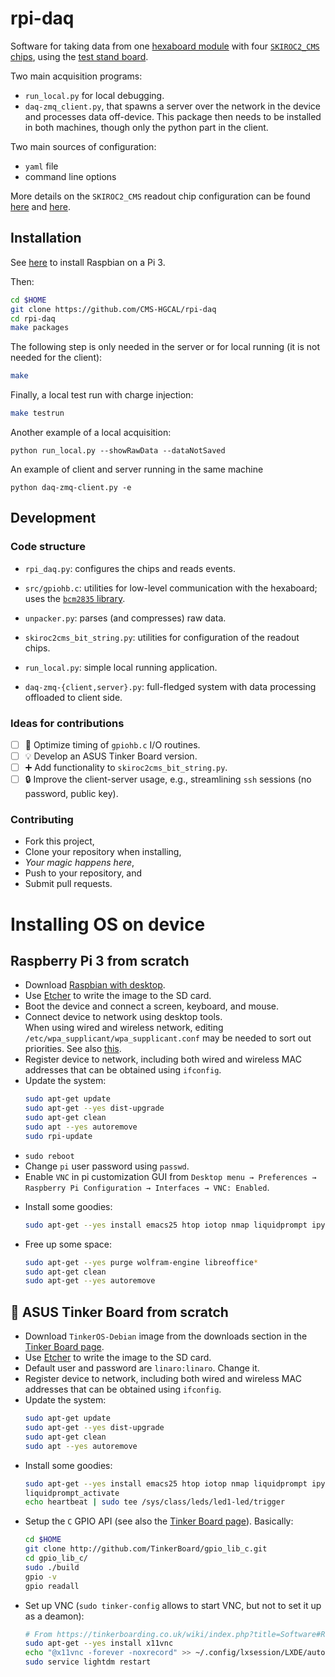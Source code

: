 # rpi-daq
Software for taking data from one [hexaboard module](https://edms.cern.ch/ui/#!master/navigator/item?I:1141765299:1141765299:subDocs) with four [`SKIROC2_CMS` chips](http://llr.in2p3.fr/~Geerebaert/CMS/HGCal/CMS_HGCal-SKATE_design_notes.pdf),  using the [test stand board](https://edms.cern.ch/ui/#!master/navigator/document?D:1749508128:1749508128:subDocs).

Two main acquisition programs:
- `run_local.py` for local debugging.
- `daq-zmq_client.py`, that spawns a server over the network in the device and processes data off-device. This package then needs to be installed in both machines, though only the python part in the client.


Two main sources of configuration:
- `yaml` file
- command line options

More details on the `SKIROC2_CMS` readout chip configuration can be found [here](https://cms-docdb.cern.ch/cgi-bin/DocDB/ShowDocument?docid=12963) and [here](https://indico.cern.ch/event/559024/contributions/2261087/attachments/1316812/1972848/20160727_SimuReview.pdf).

## Installation

See [here](#raspberry-pi-3-from-scratch) to install Raspbian on a Pi 3.

Then:
```bash
cd $HOME
git clone https://github.com/CMS-HGCAL/rpi-daq
cd rpi-daq
make packages
```

The following step is only needed in the server or for local running (it is not needed for the client):
```bash
make
```

Finally, a local test run with charge injection:
```bash
make testrun
```

Another example of a local acquisition:
```
python run_local.py --showRawData --dataNotSaved
```

An example of client and server running in the same machine
```
python daq-zmq-client.py -e
```

## Development

### Code structure

* `rpi_daq.py`: configures the chips and reads events.
* `src/gpiohb.c`: utilities for low-level communication with the hexaboard; uses the [`bcm2835` library](www.airspayce.com/mikem/bcm2835/).
* `unpacker.py`: parses (and compresses) raw data.
* `skiroc2cms_bit_string.py`: utilities for configuration of the readout chips.

* `run_local.py`: simple local running application.
* `daq-zmq-{client,server}.py`: full-fledged system with data processing offloaded to client side.

### Ideas for contributions

- [ ] 🚀 Optimize timing of `gpiohb.c` I/O routines.
- [ ] 💡 Develop an ASUS Tinker Board version.
- [ ] ➕ Add functionality to `skiroc2cms_bit_string.py`.
- [ ] 🔒 Improve the client-server usage, e.g., streamlining `ssh` sessions (no password, public key).

### Contributing

* Fork this project,
* Clone your repository when installing,
* _Your magic happens here_,
* Push to your repository, and
* Submit pull requests.

# Installing OS on device

## Raspberry Pi 3 from scratch

- Download [Raspbian with desktop](https://www.raspberrypi.org/downloads/raspbian/).
- Use [Etcher](https://etcher.io/) to write the image to the SD card.
- Boot the device and connect a screen, keyboard, and mouse.
- Connect device to network using desktop tools.   
   When using wired and wireless network, editing `/etc/wpa_supplicant/wpa_supplicant.conf` may be needed to sort out priorities. See also [this](https://raspberrypi.stackexchange.com/questions/58304/how-to-set-wifi-network-priority).
- Register device to network, including both wired and wireless MAC addresses that can be obtained using `ifconfig`.
- Update the system:
    ```bash
    sudo apt-get update
    sudo apt-get --yes dist-upgrade
    sudo apt-get clean
    sudo apt --yes autoremove
    sudo rpi-update
    ```
- `sudo reboot`
- Change `pi` user password using `passwd`.
- Enable `VNC` in pi customization GUI from `Desktop menu → Preferences → Raspberry Pi Configuration → Interfaces → VNC: Enabled`.
<!---
- Make sure to have `eth0` associated with the `dhcp` name by forcing it to be configured _after_ `wlan0`:
    ```bash
    echo -e '\nauto lo wlan0 eth0\n' | sudo tee --append /etc/network/interfaces > /dev/null
    ```
-->
- Install some goodies:
    ```bash
    sudo apt-get --yes install emacs25 htop iotop nmap liquidprompt ipython elpa-markdown-mode yaml-mode pbzip2 pigz plzip pxz parallel 
    ```
- Free up some space:
	```bash
	sudo apt-get --yes purge wolfram-engine libreoffice*
	sudo apt-get clean
	sudo apt-get --yes autoremove
	```

## 🚧 ASUS Tinker Board from scratch 

- Download `TinkerOS-Debian` image from the downloads section in the [Tinker Board page](https://www.asus.com/Single-Board-Computer/Tinker-Board/).
- Use [Etcher](https://etcher.io/) to write the image to the SD card.
- Default user and password are `linaro:linaro`. Change it.
- Register device to network, including both wired and wireless MAC addresses that can be obtained using `ifconfig`.
- Update the system:
    ```bash
    sudo apt-get update
    sudo apt-get --yes dist-upgrade
    sudo apt-get clean
    sudo apt --yes autoremove
    ```
- Install some goodies:
    ```bash
    sudo apt-get --yes install emacs25 htop iotop nmap liquidprompt ipython elpa-markdown-mode yaml-mode git tree
    liquidprompt_activate
    echo heartbeat | sudo tee /sys/class/leds/led1-led/trigger
    ```
- Setup the `C` GPIO API (see also the [Tinker Board page](https://www.asus.com/Single-Board-Computer/Tinker-Board/)). Basically:
    ```bash
    cd $HOME
    git clone http://github.com/TinkerBoard/gpio_lib_c.git
    cd gpio_lib_c/
    sudo ./build
    gpio -v
    gpio readall
    ```
- Set up VNC (`sudo tinker-config` allows to start VNC, but not to set it up as a deamon):
    ```bash
    # From https://tinkerboarding.co.uk/wiki/index.php?title=Software#Remote_access
    sudo apt-get --yes install x11vnc
    echo "@x11vnc -forever -noxrecord" >> ~/.config/lxsession/LXDE/autostart
    sudo service lightdm restart
    ```

